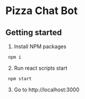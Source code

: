 # Pizza Chat Bot

## Getting started

1. Install NPM packages 

``` npm i```

2. Run react scripts start

``` npm start```

3. Go to http://localhost:3000
